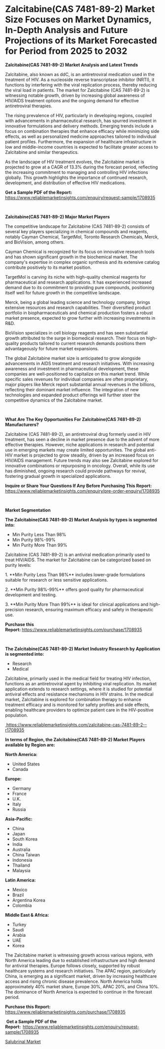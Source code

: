<p><h1>Zalcitabine(CAS 7481-89-2) Market Size Focuses on Market Dynamics, In-Depth Analysis and Future Projections of its Market Forecasted for Period from 2025 to 2032</h1></p><p><strong>Zalcitabine(CAS 7481-89-2) Market Analysis and Latest Trends</strong></p>
<p><p>Zalcitabine, also known as ddC, is an antiretroviral medication used in the treatment of HIV. As a nucleoside reverse transcriptase inhibitor (NRTI), it functions by interfering with the viral replication process, thereby reducing the viral load in patients. The market for Zalcitabine (CAS 7481-89-2) is witnessing notable growth, driven by increasing global awareness of HIV/AIDS treatment options and the ongoing demand for effective antiretroviral therapies. </p><p>The rising prevalence of HIV, particularly in developing regions, coupled with advancements in pharmaceutical research, has spurred investment in innovative formulations and delivery methods. Emerging trends include a focus on combination therapies that enhance efficacy while minimizing side effects, as well as personalized medicine approaches tailored to individual patient profiles. Furthermore, the expansion of healthcare infrastructure in low and middle-income countries is expected to facilitate greater access to Zalcitabine and similar therapeutics.</p><p>As the landscape of HIV treatment evolves, the Zalcitabine market is projected to grow at a CAGR of 13.3% during the forecast period, reflecting the increasing commitment to managing and controlling HIV infections globally. This growth highlights the importance of continued research, development, and distribution of effective HIV medications.</p></p>
<p><strong>Get a Sample PDF of the Report:&nbsp;</strong> <a href="https://www.reliablemarketinsights.com/enquiry/request-sample/1708935?utm_campaign=1894&utm_medium=2&utm_source=Github&utm_content=ia&utm_term=10012025&utm_id=zalcitabinecas-7481-89-2">https://www.reliablemarketinsights.com/enquiry/request-sample/1708935</a></p>
<p>&nbsp;</p>
<p><strong>Zalcitabine(CAS 7481-89-2) Major Market Players</strong></p>
<p><p>The competitive landscape for Zalcitabine (CAS 7481-89-2) consists of several key players specializing in chemical compounds and reagents, notably Cayman Chemical, TargetMol, Toronto Research Chemicals, Merck, and BioVision, among others. </p><p>Cayman Chemical is recognized for its focus on innovative research tools and has shown significant growth in the biochemical market. The company's expertise in complex organic synthesis and its extensive catalog contribute positively to its market position.</p><p>TargetMol is carving its niche with high-quality chemical reagents for pharmaceutical and research applications. It has experienced increased demand due to its commitment to providing pure compounds, positioning itself well for future growth in the competitive landscape.</p><p>Merck, being a global leading science and technology company, brings extensive resources and research capabilities. Their diversified product portfolio in biopharmaceuticals and chemical production fosters a robust market presence, expected to grow further with increasing investments in R&D.</p><p>BioVision specializes in cell biology reagents and has seen substantial growth attributed to the surge in biomedical research. Their focus on high-quality products tailored to current research demands positions them advantageously for future market expansions.</p><p>The global Zalcitabine market size is anticipated to grow alongside advancements in AIDS treatment and research initiatives. With increasing awareness and investment in pharmaceutical development, these companies are well-positioned to capitalize on this market trend. While specific sales revenues for individual companies are often proprietary, major players like Merck report substantial annual revenues in the billions, reflecting their dominant market influence. The integration of new technologies and expanded product offerings will further steer the competitive dynamics of the Zalcitabine market.</p></p>
<p>&nbsp;</p>
<p><strong>What Are The Key Opportunities For Zalcitabine(CAS 7481-89-2) Manufacturers?</strong></p>
<p><p>Zalcitabine (CAS 7481-89-2), an antiretroviral drug formerly used in HIV treatment, has seen a decline in market presence due to the advent of more effective therapies. However, niche applications in research and potential use in emerging markets may create limited opportunities. The global anti-HIV market is projected to grow steadily, driven by an increased focus on HIV/AIDS management. Future trends may also see Zalcitabine explored for innovative combinations or repurposing in oncology. Overall, while its use has diminished, ongoing research could provide pathways for revival, fostering gradual growth in specialized applications.</p></p>
<p><strong>Inquire or Share Your Questions If Any Before Purchasing This Report:</strong> <a href="https://www.reliablemarketinsights.com/enquiry/pre-order-enquiry/1708935?utm_campaign=1894&utm_medium=2&utm_source=Github&utm_content=ia&utm_term=10012025&utm_id=zalcitabinecas-7481-89-2">https://www.reliablemarketinsights.com/enquiry/pre-order-enquiry/1708935</a></p>
<p>&nbsp;</p>
<p><strong>Market Segmentation</strong></p>
<p><strong>The Zalcitabine(CAS 7481-89-2) Market Analysis by types is segmented into:</strong></p>
<p><ul><li>Min Purity Less Than 98%</li><li>Min Purity 98%-99%</li><li>Min Purity More Than 99%</li></ul></p>
<p><p>Zalcitabine (CAS 7481-89-2) is an antiviral medication primarily used to treat HIV/AIDS. The market for Zalcitabine can be categorized based on purity levels: </p><p>1. **Min Purity Less Than 98%** includes lower-grade formulations suitable for research or less sensitive applications. </p><p>2. **Min Purity 98%-99%** offers good quality for pharmaceutical development and testing. </p><p>3. **Min Purity More Than 99%** is ideal for clinical applications and high-precision research, ensuring maximum efficacy and safety in therapeutic use.</p></p>
<p><strong>Purchase this Report:&nbsp;</strong><a href="https://www.reliablemarketinsights.com/purchase/1708935?utm_campaign=1894&utm_medium=2&utm_source=Github&utm_content=ia&utm_term=10012025&utm_id=zalcitabinecas-7481-89-2">https://www.reliablemarketinsights.com/purchase/1708935</a></p>
<p>&nbsp;</p>
<p><strong>The Zalcitabine(CAS 7481-89-2) Market Industry Research by Application is segmented into:</strong></p>
<p><ul><li>Research</li><li>Medical</li></ul></p>
<p><p>Zalcitabine, primarily used in the medical field for treating HIV infection, functions as an antiretroviral agent by inhibiting viral replication. Its market application extends to research settings, where it is studied for potential antiviral effects and resistance mechanisms in HIV strains. In the medical market, Zalcitabine is explored for combination therapy to enhance treatment efficacy and is monitored for safety profiles and side effects, enabling healthcare providers to optimize patient care in the HIV-positive population.</p></p>
<p><a href="https://www.reliablemarketinsights.com/zalcitabine-cas-7481-89-2--r1708935?utm_campaign=1894&utm_medium=2&utm_source=Github&utm_content=ia&utm_term=10012025&utm_id=zalcitabinecas-7481-89-2">&nbsp;https://www.reliablemarketinsights.com/zalcitabine-cas-7481-89-2--r1708935</a></p>
<p><strong>In terms of Region, the Zalcitabine(CAS 7481-89-2) Market Players available by Region are:</strong></p>
<p>
    <p> <strong> North America: </strong>
        <ul>
            <li>United States</li>
            <li>Canada</li>
        </ul>
        </p> 
    <p> <strong> Europe: </strong>
        <ul>
            <li>Germany</li>
            <li>France</li>
            <li>U.K.</li>
            <li>Italy</li>
            <li>Russia</li>
        </ul>
        </p> 
    <p> <strong> Asia-Pacific: </strong>
        <ul>
            <li>China</li>
            <li>Japan</li>
            <li>South Korea</li>
            <li>India</li>
            <li>Australia</li>
            <li>China Taiwan</li>
            <li>Indonesia</li>
            <li>Thailand</li>
            <li>Malaysia</li>
        </ul>
        </p> 
    <p> <strong> Latin America: </strong>
        <ul>
            <li>Mexico</li>
            <li>Brazil</li>
            <li>Argentina Korea</li>
            <li>Colombia</li>
        </ul>
        </p> 
    <p> <strong> Middle East & Africa: </strong>
        <ul>
            <li>Turkey</li>
            <li>Saudi</li>
            <li>Arabia</li>
            <li>UAE</li>
            <li>Korea</li>
        </ul>
    </p>
    </p>
<p><p>The Zalcitabine market is witnessing growth across various regions, with North America leading due to established infrastructure and high demand for antiviral therapies. Europe follows closely, supported by robust healthcare systems and research initiatives. The APAC region, particularly China, is emerging as a significant market, driven by increasing healthcare access and rising chronic disease prevalence. North America holds approximately 40% market share, Europe 30%, APAC 20%, and China 10%. The dominance of North America is expected to continue in the forecast period.</p></p>
<p><strong>Purchase this Report: </strong><a href="https://www.reliablemarketinsights.com/purchase/1708935?utm_campaign=1894&utm_medium=2&utm_source=Github&utm_content=ia&utm_term=10012025&utm_id=zalcitabinecas-7481-89-2">https://www.reliablemarketinsights.com/purchase/1708935</a></p>
<p>&nbsp;<strong>Get a Sample PDF of the Report:&nbsp;&nbsp;</strong><a href="https://www.reliablemarketinsights.com/enquiry/request-sample/1708935?utm_campaign=1894&utm_medium=2&utm_source=Github&utm_content=ia&utm_term=10012025&utm_id=zalcitabinecas-7481-89-2">https://www.reliablemarketinsights.com/enquiry/request-sample/1708935</a></p>
<p><strong></strong></p>
<p><p><a href="https://github.com/marloy8/Market-Research-Report-List-6/blob/main/salubrinal-market.md?utm_campaign=1894&utm_medium=2&utm_source=Github&utm_content=ia&utm_term=10012025&utm_id=zalcitabinecas-7481-89-2">Salubrinal Market</a></p></p>